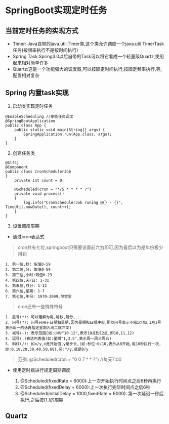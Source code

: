 # SpringBoot实现定时任务

## 当前定时任务的实现方式

- Timer: Java自带的java.util.Timer类,这个类允许调度一个java.util.TimerTask任务(按频率执行不是按时间执行)
- Spring Task:Spring3.0以后自带的Task可以将它看成一个轻量级Quartz,使用起来相对简单许多
- Quartz:这是一个功能强大的调度器,可以按固定时间执行,按固定频率执行,等,配置相对复杂

## Spring 内置task实现

1. 启动类实现定时任务

```
@EnableScheduling //使能任务调度
@SpringBootApplication
public class App {
	public static void main(String[] args) {
		SpringApplication.run(App.class, args);
	}
}
```

2. 创建任务类

```
@Slf4j
@Component
public class CronSchedulerJob
{
    private int count = 0;
    
    @Scheduled(cron = "*/5 * * * * ?")
    private void process()
    {
        log.info("CronSchedulerJob runing @{} - {}", TimeUtil.nowDate(), count++);
    }
}
```

3. 设置调度周期

- 通过cron表达式

> cron共有七位,springboot只需要设置前六为即可,因为最后以为是年份极少用到

    1. 第一位,秒: 取值0-59
    2. 第二位,分: 取值0-59
    3. 第三位,小时:取值0-23
    4. 第四位,天/日: 1-31
    5. 第五位,月分: 1-12
    6. 第六位,星期: 1-7
    7. 第七位,年份: 1970-2099,可留空
  
>cron还有一些特殊符号

    1. 星号(*): 可以理解为每,每秒,每分,...
    2. 问号(?): 问号只用于日期和星期,因为星期和日期冲突,所以问号表示不指定(如,1月1号表示周一的话再指定星期为周二就冲突)
    3. 减号(-): 表示范围(如:小时"10-12",表示10点到12点,即10,11,12)
    4. 逗号(,)表达列表值(如:星期"1,3,5",表示周一周三周五)
    5. 斜杠(/): 如x/y,x是开始值,y是步长,(如:秒位:0/10,表示从0开始,每10秒执行一次,即:0,10,20,30,40,50,60),另:*/y,就是0/y

> 范例: @Scheduled(cron = "0 0 7 * * ?")  //每天7:00

- 使用定时器进行规定周期调度
  
    1. @Scheduled(fixedRate = 6000):上一次开始执行时间点之后6秒再执行
    2. @Scheduled(fixedDelay = 6000):上一次执行完毕时间点之后6秒
    3. @Scheduled(initialDelay = 1000,fixedRate = 6000): 第一次延迟一秒后执行,之后按(1.)的周期


## Quartz




